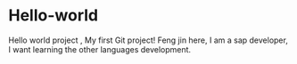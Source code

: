 # Hello-world
Hello world project , My first Git project!
Feng jin here, I am a sap developer, I want learning the other languages development.
